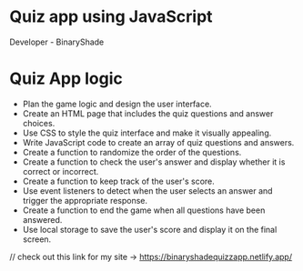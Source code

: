 # Quiz app using JavaScript
  Developer - BinaryShade

# Quiz App logic 
  *  Plan the game logic and design the user interface.
  *  Create an HTML page that includes the quiz questions and answer choices.
  *  Use CSS to style the quiz interface and make it visually appealing.
  *  Write JavaScript code to create an array of quiz questions and answers.
  *  Create a function to randomize the order of the questions.
  *  Create a function to check the user's answer and display whether it is correct or incorrect.
  *  Create a function to keep track of the user's score.
  *  Use event listeners to detect when the user selects an answer and trigger the appropriate response.
  *  Create a function to end the game when all questions have been answered.
  *  Use local storage to save the user's score and display it on the final screen.
 
// check out this link for my site -> https://binaryshadequizzapp.netlify.app/
